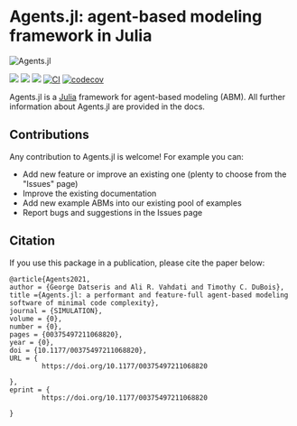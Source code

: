 # Agents.jl: agent-based modeling framework in Julia

![Agents.jl](https://github.com/JuliaDynamics/JuliaDynamics/blob/master/videos/agents/agents3_logo.gif?raw=true)

[![](https://img.shields.io/badge/docs-stable-blue.svg)](https://JuliaDynamics.github.io/Agents.jl/stable)
[![](https://img.shields.io/badge/docs-latest-blue.svg)](https://JuliaDynamics.github.io/Agents.jl/dev)
[![](https://img.shields.io/badge/arXiv-2101.10072-red)](https://arxiv.org/abs/2101.10072)
[![CI](https://github.com/JuliaDynamics/Agents.jl/workflows/CI/badge.svg)](https://github.com/JuliaDynamics/Agents.jl/actions?query=workflow%3ACI)
[![codecov](https://codecov.io/gh/JuliaDynamics/Agents.jl/branch/master/graph/badge.svg)](https://codecov.io/gh/JuliaDynamics/Agents.jl)

Agents.jl is a [Julia](https://julialang.org/) framework for agent-based modeling (ABM). All further information about Agents.jl are provided in the docs.

## Contributions

Any contribution to Agents.jl is welcome! For example you can:

  * Add new feature or improve an existing one (plenty to choose from the "Issues" page) 
  * Improve the existing documentation
  * Add new example ABMs into our existing pool of examples
  * Report bugs and suggestions in the Issues page

## Citation

If you use this package in a publication, please cite the paper below:
```
@article{Agents2021,
author = {George Datseris and Ali R. Vahdati and Timothy C. DuBois},
title ={Agents.jl: a performant and feature-full agent-based modeling software of minimal code complexity},
journal = {SIMULATION},
volume = {0},
number = {0},
pages = {00375497211068820},
year = {0},
doi = {10.1177/00375497211068820},
URL = { 
        https://doi.org/10.1177/00375497211068820
    
},
eprint = { 
        https://doi.org/10.1177/00375497211068820
    
}
```
